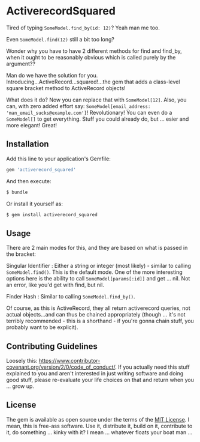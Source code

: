 # ActiverecordSquared
Tired of typing ```SomeModel.find_by(id: 12)```? Yeah man me too.

Even ```SomeModel.find(12)``` still a bit too long?

Wonder why you have to have 2 different methods for find and find_by, when it ought to be reasonably obvious which is called purely by the argument??

Man do we have the solution for you. Introducing...ActiveRecord...squared!...the gem that adds a class-level square bracket method to ActiveRecord objects!

What does it do? Now you can replace that with ```SomeModel[12]```. Also, you can, with zero added effort say: ```SomeModel[email_address: 'man_email_sucks@example.com']```! Revolutionary! You can even do a ```SomeModel[]``` to get everything. Stuff you could already do, but ... esier and more elegant! Great!

## Installation
Add this line to your application's Gemfile:

```ruby
gem 'activerecord_squared'
```

And then execute:
```bash
$ bundle
```

Or install it yourself as:
```bash
$ gem install activerecord_squared
```

## Usage
There are 2 main modes for this, and they are based on what is passed in the bracket:

Singular Identifier
: Either a string or integer (most likely) - similar to calling ```SomeModel.find()```. This is the default mode. One of the more interesting options here is the ability to call ```SomeModel[params[:id]]``` and get ... nil. Not an error, like you'd get with find, but nil.

Finder Hash
: Similar to calling ```SomeModel.find_by()```.

Of course, as this is ActiveRecord, they all return activerecord queries, not actual objects...and can thus be chained appropriately (though ... it's not terribly recommended - this is a shorthand - if you're gonna chain stuff, you probably want to be explicit).

## Contributing Guidelines
Loosely this: https://www.contributor-covenant.org/version/2/0/code_of_conduct/. If you actually need this stuff explained to you and aren't interested in just writing software and doing good stuff, please re-evaluate your life choices on that and return when you ... grow up.

## License
The gem is available as open source under the terms of the [MIT License](https://opensource.org/licenses/MIT). I mean, this is free-ass software. Use it, distribute it, build on it, contribute to it, do something ... kinky with it? I mean ... whatever floats your boat man ...
